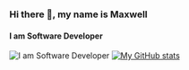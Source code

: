 ### Hi there 👋, my name is Maxwell
#### I am Software Developer
![I am Software Developer](https://github.com/AmazingJoMax/AmazingJoMax/giphy.gif)
[![My GitHub stats](https://github-readme-stats.vercel.app/api?username=AmazingJoMax)](https://github.com/anuraghazra/github-readme-stats)
 
